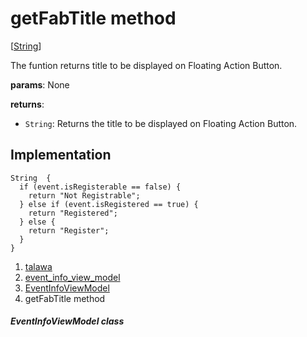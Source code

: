 
<div>

# getFabTitle method

</div>


[[String](https://api.flutter.dev/flutter/dart-core/String-class.html)]




The funtion returns title to be displayed on Floating Action Button.

**params**: None

**returns**:

-   `String`: Returns the title to be displayed on Floating Action
    Button.



## Implementation

``` language-dart
String  {
  if (event.isRegisterable == false) {
    return "Not Registrable";
  } else if (event.isRegistered == true) {
    return "Registered";
  } else {
    return "Register";
  }
}
```







1.  [talawa](../../index.html)
2.  [event_info_view_model](../../view_model_after_auth_view_models_event_view_models_event_info_view_model/)
3.  [EventInfoViewModel](../../view_model_after_auth_view_models_event_view_models_event_info_view_model/EventInfoViewModel-class.html)
4.  getFabTitle method

##### EventInfoViewModel class








